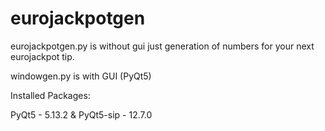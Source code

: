 # eurojackpotgen

eurojackpotgen.py is without gui just generation of numbers for your next eurojackpot tip.

windowgen.py is with GUI (PyQt5)


Installed Packages:

PyQt5 - 5.13.2 & PyQt5-sip - 12.7.0


